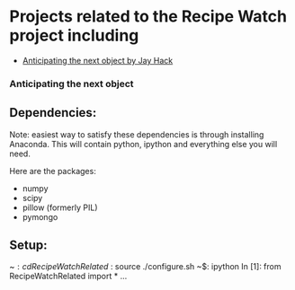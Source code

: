 Projects related to the Recipe Watch project including
===================

- [Anticipating the next object by Jay Hack](#anticipating-the-next-object)


### Anticipating the next object

Dependencies:
-------------
Note: easiest way to satisfy these dependencies is through installing Anaconda. This will contain python,
ipython and everything else you will need.

Here are the packages:
- numpy
- scipy
- pillow (formerly PIL)
- pymongo


Setup:
------
~$: cd RecipeWatchRelated
~$: source ./configure.sh
~$: ipython
In [1]: from RecipeWatchRelated import *
...


